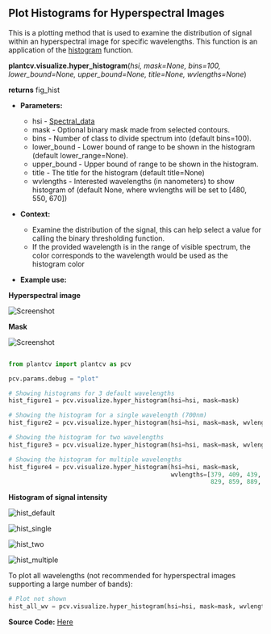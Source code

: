 ## Plot Histograms for Hyperspectral Images

This is a plotting method that is used to examine the distribution of signal within an hyperspectral image for 
specific wavelengths. This function is an application of the [histogram](visualize_histogram.md) function.

**plantcv.visualize.hyper_histogram**(*hsi, mask=None, bins=100, lower_bound=None, upper_bound=None, title=None, wvlengths=None*)

**returns** fig_hist

- **Parameters:**
    - hsi - [Spectral_data](Spectral_data.md)
    - mask - Optional binary mask made from selected contours.
    - bins - Number of class to divide spectrum into (default bins=100).
    - lower_bound - Lower bound of range to be shown in the histogram (default lower_range=None). 
    - upper_bound - Upper bound of range to be shown in the histogram. 
    - title - The title for the histogram (default title=None) 
    - wvlengths - Interested wavelengths (in nanometers) to show histogram of (default None, where wvlengths will be set to [480, 550, 670])
    
- **Context:**
    - Examine the distribution of the signal, this can help select a value for calling the binary thresholding function.
    - If the provided wavelength is in the range of visible spectrum, the color corresponds to the wavelength would be used as the histogram color
    
- **Example use:**

**Hyperspectral image**

![Screenshot](img/documentation_images/hyper_histogram/hyper.png)

**Mask**

![Screenshot](img/documentation_images/hyper_histogram/mask.png)

```python

from plantcv import plantcv as pcv

pcv.params.debug = "plot"

# Showing histograms for 3 default wavelengths
hist_figure1 = pcv.visualize.hyper_histogram(hsi=hsi, mask=mask)

# Showing the histogram for a single wavelength (700nm)
hist_figure2 = pcv.visualize.hyper_histogram(hsi=hsi, mask=mask, wvlengths=[700])

# Showing the histogram for two wavelengths 
hist_figure3 = pcv.visualize.hyper_histogram(hsi=hsi, mask=mask, wvlengths=[380, 970])

# Showing the histogram for multiple wavelengths
hist_figure4 = pcv.visualize.hyper_histogram(hsi=hsi, mask=mask, 
                                             wvlengths=[379, 409, 439, 469, 499, 529, 559, 568, 
                                                        829, 859, 889, 919, 949, 979, 987])

```

**Histogram of signal intensity**

![hist_default](img/documentation_images/hyper_histogram/hist_default_bands.png)

![hist_single](img/documentation_images/hyper_histogram/hist_single_band.png)

![hist_two](img/documentation_images/hyper_histogram/hist_two_bands.png)

![hist_multiple](img/documentation_images/hyper_histogram/hist_multiple_bands.png)

To plot all wavelengths (not recommended for hyperspectral images supporting a large number of bands):

```python
# Plot not shown
hist_all_wv = pcv.visualize.hyper_histogram(hsi=hsi, mask=mask, wvlengths=list(hsi.wavelength_dict.keys()))

```

**Source Code:** [Here](https://github.com/danforthcenter/plantcv/blob/main/plantcv/plantcv/visualize/hyper_histogram.py)
